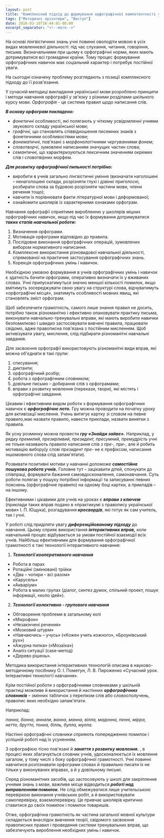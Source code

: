```yaml
---
layout: post
title: "Комплексний підхід до формування орфографічної компетентності учнів"
tags: ["Методичні орієнтири", "Виступ"]
date: 2016-03-16T16:44:01-08:00
excerpt_separator: "<!--more-->"
---
```


На основі лінгвістичних знань учні повинні оволодіти мовою в усіх видах
мовленнєвої діяльності: під час слухання, читання, говоріння, письма.
Визначальними при цьому є орфографічні норми, яких мають дотримуватися
всі громадяни країни. Тому процес формування орфографічних навичок має
соціальний характер і потребує постійної уваги.

<!--more-->

На сьогодні означену проблему розглядають з позиції комплексного підходу
до її розв'язання.

У сучасній методиці викладання української мови розроблено принципи і
методи навчання орфографії у зв'язку з різними розділами шкільного курсу
мови. *Орфографія* - це система правил щодо написання слів.

***В основу орфограм покладено:***

-   *фонетичні* особливості, які полягають у чіткому усвідомленні учнями
    звукового складу української мови;
-   *графічні,* що становлять співвідношення писемних знаків з
    фонетичними особливостями мови;
-   *фонематичні*, пов'язані з *морфонологічними чергуваннями фонем;*
-   *словотворчі*, зумовлені написанням значущих частин слова;
-   *семантичні,* що характеризуються лексичним значенням окремих слів і
    словотвірних морфем.

***Для розвитку орфографічної пильності потрібно:***

-   виробити в учнів загально лінгвістичні уміння (визначати наголошені
    – ненаголошені склади, розрізняти глухі і дзвінкі приголосні,
    розбирати слова за будовою розрізняти частини мови, члени речення
    тощо);
-   навчити їх порівнювати факти літературної мови і деформованої;
-   ознайомити школярів із характерними ознаками орфограм.

Навчання орфографії сприятиме виробленню у школярів міцних орфографічних
навичок, якщо під час їх формування дотримуватися ***таких етапів
навчальної роботи:***

1.  Визначення орфограми.
2.  Мотивація орфограми відповідно до правила.
3.  Послідовне виконання орфографічних операцій, зумовлених вибором
    нормативного написання.
4.  Комплексне використання різновидової навчальної діяльності,
    спрямованої на практичне застосування орфографічних знань.
5.  Корекція орфографічних умінь і навичок.

Необхідною умовою формування в учнів орфографічних умінь і навичок є
здатність бачити орфограми, оперативно визначати їх у вживаних словах.
Учні припускатимуться значно меншої кількості помилок, якщо вмітимуть
зосереджувати свою увагу на структурі слова, відчуватимуть «орфографічні
місця», знатимуть особливості мовних явищ, які становлять зміст
орфограм.

Щоб забезпечити грамотність, самого лише знання правил не досить,
потрібно також різноманітно і ефективно опановувати практику письма,
виконувати навчально-тренувальні вправи, які мають виробити навички
безпомилково і швидко застосовувати вивчені правила, працювати свідомо,
адже правописна пов'язана з постійним мисленням. Щоб активізувати увагу,
мислення, слід підбирати різноманітні навчальні завдання.

Для засвоєння орфографії використовують різноманітні види вправ, які
можна об'єднати в такі групи:

1.  списування;
2.  диктанти;
3.  орфографічний розбір;
4.  робота з орфографічним словником;
5.  довільне письмо – добирання слів з орфограмами;
6.  вправи з розвитку мовлення (перекази, твори), які містять і
    орфографічні завдання.

Цікавим і ефективним видом роботи з формування орфографічних навичок є
***орфографічне лото.*** Гру можна проводити на початку уроку для
активізації мислення. Учень витягує картку зі словом на певне
правило,має назвати правило, навести приклади, назвати винятки з
правила.

Як усну розминку можна провести ***гру «Знайди зайве».*** Наприклад, у
рядку *премилий, презирливий, президент, пресумний, премудрість* учні не
тільки називають правило написання слів *з пре-, при-,* але й робить
мотивацію вибору(у слові *президент пре-* не є префіксом, написання
іншомовного слова слід запам'ятати).

Розвивати позитивні мотиви у навчанні допоможе ***самостійна пошукова
робота учнів.*** Головне тут – зацікавити дітей, спонукати до співпраці,
формувати бажання самовдосконалення, самонавчання. Суть роботи полягає у
пошуку потрібної інформації та записуванні певних пояснень (орфографічне
правило) на одному боці картки, а прикладів – на іншому.

Ефективними і цікавими для учнів на уроках є ***вправи з ключем***
(приклади таких вправ подано в «практикумі з правопису української мови»
І. П. Ющука), розгадування ***кросвордів***, які готує як сам учитель,
так і учні.

У роботі слід приділяти увагу ***диференційованому підходу*** до
навчання. Цьому сприяє використання ***інтерактивних вправ,*** коли
навчальний процес відбувається за умови постійної взаємодії всіх учнів.
Найбільш ефективними для формування орфографічної грамотності є такі
технології інтерактивного навчання:

1.  ***Технології кооперативного навчання***

  -   Робота в парах
  -   Ротаційні (змінювані) трійки
  -   «Два – чотири – всі разом»
  -   «Карусель»
  -   «Акваріум»
  -   Робота в малих групах (діалог, синтез думок, спільний проект, пошук
    інформації, «коло ідей»).

2. ***Технології колективно - групового навчання***

  -   Обговорення проблеми в загальному колі
  -   «Мікрофон»
  -   «Незакінчені речення»
  -   «Мозковий штурм»
  -   «Навчаючись – учусь» («Кожен учить кожного», «Броунівський рух»)
  -   «Ажурна пилка» («Мозаїка»)
  -   Аналіз ситуації (case-метод)
  -   «Дерево рішень».

Методика використання інтерактивних технологій описана в
науково-методичному посібнику О. І. Пометун, Л. В. Пироженко «Сучасний
урок. Інтерактивні технології навчання».

Крім постійної роботи з орфографічними словниками у шкільній практиці
можливе й використання й настінних ***орфографічних словників*** –
змінних табличок з переліком слів або словосполучень, правопис яких
необхідно запам'ятати.

Наприклад:

*панна, бонна, аннали, ванна, манна, вілла, мадонна, пенні, мірра,
нетто, брутто, тонна, білль, булла, мулла.*

Настінні орфографічні словники сприяють попередженню помилок і успішній
роботі над їх усуненням.

З орфографією тісно пов'язані й ***заняття з розвитку мовлення.*** , в
процесі яких збагачується словник учнів, удосконалюється їх мовлення
загалом, у тому числі з боку орфографічної грамотності. Учні повинні
навчитися розпізнавати орфограми словах й правильно писати їх не тільки
у виконуваних вправах, а й у довільному письмі.

Серед різноманітних засобів, що застосовують у школі для закріплення
учнями знань з мови, важливе місце відводиться ***роботі над
виправленням помилок.*** Не слід обмежуватися лише учительською
перевіркою виконання учнівських робіт, а й використовувати
самоперевірку, взаємоперевірку. Це привчає школярів критично ставитися
до своїх помилок і помилок товаришів.

Отже, орфографічна грамотність як частина загальної мовної культури
складається внаслідок вивчення теорії, свідомого засвоєння правописних
правил і проведення системи тренувальних вправ, що забезпечують
вироблення необхідних умінь і навичок.
